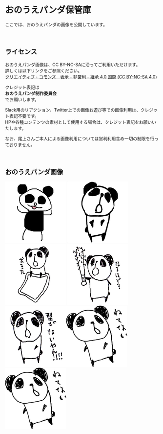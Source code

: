 # おのうえパンダ保管庫

ここでは、おのうえパンダの画像を公開しています。
<br><br><br>


## ライセンス

おのうえパンダ画像は、CC BY-NC-SAに沿ってご利用いただけます。<br>
詳しくは以下リンクをご参照ください。<br>
[クリエイティブ・コモンズ　表示 - 非営利 - 継承 4.0 国際 (CC BY-NC-SA 4.0)](https://creativecommons.org/licenses/by-nc-sa/4.0/deed.ja)

クレジット表記は<br>
**おのうえパンダ制作委員会**<br>
でお願いします。

Slack用のリアクション、Twitter上での画像お遊び等での画像利用は、クレジット表記不要です。<br>
HPや各種コンテンツの素材として使用する場合は、クレジット表記をお願いいたします。

なお、尾上さんご本人による画像利用については営利利用含め一切の制限を行っておりません。
<br><br><br>


## おのうえパンダ画像

<img src="パンダです.png" width="200px" height="200px"> <img src="onouepanda-t600.png" width="200px" height="200px"> <img src="okita.png" width="200px" height="200px"> <img src="naruhodo.png" width="200px" height="200px"> <img src="kataganai.png" width="200px" height="200px"><img src="netenai.svg" width="200px" height="200px"><img src="netenai.png" width="200px" height="200px">




